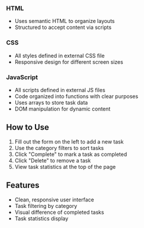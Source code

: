 ### HTML
- Uses semantic HTML to organize layouts
- Structured to accept content via scripts


### CSS
- All styles defined in external CSS file
- Responsive design for different screen sizes

### JavaScript
- All scripts defined in external JS files
- Code organized into functions with clear purposes
- Uses arrays to store task data
- DOM manipulation for dynamic content


## How to Use

1. Fill out the form on the left to add a new task
2. Use the category filters to sort tasks
3. Click "Complete" to mark a task as completed
4. Click "Delete" to remove a task
5. View task statistics at the top of the page

## Features

- Clean, responsive user interface
- Task filtering by category
- Visual difference of completed tasks
- Task statistics display




